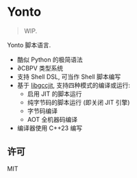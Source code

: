 # Yonto

> WIP.

Yonto 脚本语言.

* 酷似 Python 的极简语法
* ∂CBPV 类型系统
* 支持 Shell DSL, 可当作 Shell 脚本编写
* 基于 [libgccjit], 支持四种模式的编译或运行:
    * 启用 JIT 的脚本运行
    * 纯字节码的脚本运行 (即关闭 JIT 引擎)
    * 字节码编译
    * AOT 全机器码编译
* 编译器使用 C++23 编写

[libgccjit]: https://gcc.gnu.org/onlinedocs/jit/

## 许可

MIT
